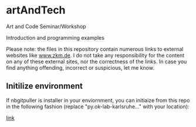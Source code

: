 # artAndTech
Art and Code Seminar/Workshop

Introduction and programming examples


Please note: the files in this repository contain numerous links to external websites like
www.zkm.de. I do not take any responsibility for the content on any of these external sites, 
nor the correctness of the links. In case you find anything offending, incorrect or suspicious, let me know.




## Initilize environment
If nbgitpuller is installer in your enviornment, you can initiaize from this repo in the following fashion (replace "py.ok-lab-karlsruhe..." with your location):

[link](https://py.ok-lab-karlsruhe.de/hub/user-redirect/git-pull?repo=https://github.com/digital-codes/artAndTech&branch=june2023&app=notebook)

